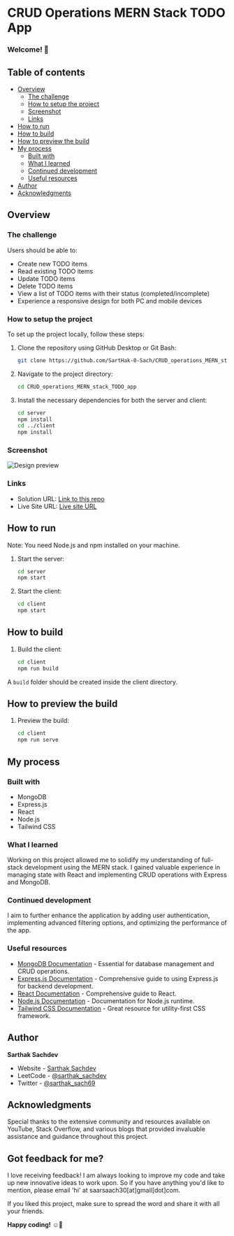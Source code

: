 # CRUD Operations MERN Stack TODO App

### Welcome! 👋

## Table of contents

- [Overview](#overview)
  - [The challenge](#the-challenge)
  - [How to setup the project](#how-to-setup-the-project)
  - [Screenshot](#screenshot)
  - [Links](#links)
- [How to run](#how-to-run)
- [How to build](#how-to-build)
- [How to preview the build](#how-to-preview-the-build)
- [My process](#my-process)
  - [Built with](#built-with)
  - [What I learned](#what-i-learned)
  - [Continued development](#continued-development)
  - [Useful resources](#useful-resources)
- [Author](#author)
- [Acknowledgments](#acknowledgments)

## Overview

### The challenge

Users should be able to:

- Create new TODO items
- Read existing TODO items
- Update TODO items
- Delete TODO items
- View a list of TODO items with their status (completed/incomplete)
- Experience a responsive design for both PC and mobile devices

### How to setup the project

To set up the project locally, follow these steps:

1. Clone the repository using GitHub Desktop or Git Bash:
   ```bash
   git clone https://github.com/SartHak-0-Sach/CRUD_operations_MERN_stack_TODO_app.git
   ```
2. Navigate to the project directory:
   ```bash
   cd CRUD_operations_MERN_stack_TODO_app
   ```
3. Install the necessary dependencies for both the server and client:
   ```bash
   cd server
   npm install
   cd ../client
   npm install
   ```

### Screenshot

![Design preview](banner.png)

### Links

- Solution URL: [Link to this repo](https://github.com/SartHak-0-Sach/CRUD_operations_MERN-stack_todo_app)
- Live Site URL: [Live site URL](https://CRUD-todo-app.vercel.app/)

## How to run

Note: You need Node.js and npm installed on your machine.

1. Start the server:
   ```bash
   cd server
   npm start
   ```

2. Start the client:
   ```bash
   cd client
   npm start
   ```

## How to build

1. Build the client:
   ```bash
   cd client
   npm run build
   ```
   
A `build` folder should be created inside the client directory.

## How to preview the build

1. Preview the build:
   ```bash
   cd client
   npm run serve
   ```

## My process

### Built with

- MongoDB
- Express.js
- React
- Node.js
- Tailwind CSS

### What I learned

Working on this project allowed me to solidify my understanding of full-stack development using the MERN stack. I gained valuable experience in managing state with React and implementing CRUD operations with Express and MongoDB.

### Continued development

I aim to further enhance the application by adding user authentication, implementing advanced filtering options, and optimizing the performance of the app.

### Useful resources

- [MongoDB Documentation](https://docs.mongodb.com/) - Essential for database management and CRUD operations.
- [Express.js Documentation](https://expressjs.com/en/starter/installing.html) - Comprehensive guide to using Express.js for backend development.
- [React Documentation](https://reactjs.org/docs/getting-started.html) - Comprehensive guide to React.
- [Node.js Documentation](https://nodejs.org/en/docs/) - Documentation for Node.js runtime.
- [Tailwind CSS Documentation](https://tailwindcss.com/docs) - Great resource for utility-first CSS framework.

## Author

<b><strong>Sarthak Sachdev</strong></b>
- Website - [Sarthak Sachdev](https://itsmesarthak.netlify.app/)
- LeetCode - [@sarthak_sachdev](https://leetcode.com/u/sarthak_sachdev/)
- Twitter - [@sarthak_sach69](https://www.twitter.com/sarthak_sach69)

## Acknowledgments

Special thanks to the extensive community and resources available on YouTube, Stack Overflow, and various blogs that provided invaluable assistance and guidance throughout this project.

## Got feedback for me?

I love receiving feedback! I am always looking to improve my code and take up new innovative ideas to work upon. So if you have anything you'd like to mention, please email 'hi' at saarsaach30[at]gmail[dot]com.

If you liked this project, make sure to spread the word and share it with all your friends.

**Happy coding!** ☺️🚀
